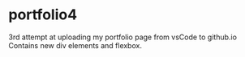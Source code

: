 # portfolio4
3rd attempt at uploading my portfolio page from vsCode to github.io
Contains new div elements and flexbox.

